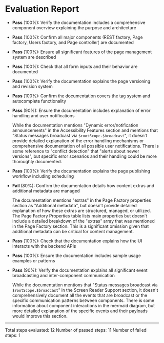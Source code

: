 # Evaluation Report

- **Pass** (100%): Verify the documentation includes a comprehensive component overview explaining the purpose and architecture
- **Pass** (100%): Confirm all major components (REST factory, Page factory, Users factory, and Page controller) are documented
- **Pass** (100%): Ensure all significant features of the page management system are described
- **Pass** (100%): Check that all form inputs and their behavior are documented
- **Pass** (100%): Verify the documentation explains the page versioning and revision system
- **Pass** (100%): Confirm the documentation covers the tag system and autocomplete functionality
- **Pass** (90%): Ensure the documentation includes explanation of error handling and user notifications
  
  While the documentation mentions "Dynamic error/notification announcements" in the Accessibility Features section and mentions that "Status messages broadcast via `$rootScope.$broadcast`", it doesn't provide detailed explanation of the error handling mechanisms or comprehensive documentation of all possible user notifications. There is some reference to "conflict detection" that "alerts about newer versions", but specific error scenarios and their handling could be more thoroughly documented.

- **Pass** (100%): Verify the documentation explains the page publishing workflow including scheduling
- **Fail** (80%): Confirm the documentation details how content extras and additional metadata are managed
  
  The documentation mentions "extras" in the Page Factory properties section as "Additional metadata", but doesn't provide detailed explanation of how these extras are structured, managed, or utilized. The Page Factory Properties table lists main properties but doesn't include a detailed breakdown of the "extras" array that was mentioned in the Page Factory section. This is a significant omission given that additional metadata can be critical for content management.

- **Pass** (100%): Check that the documentation explains how the UI interacts with the backend APIs
- **Pass** (100%): Ensure the documentation includes sample usage examples or patterns
- **Pass** (90%): Verify the documentation explains all significant event broadcasting and inter-component communication
  
  While the documentation mentions that "Status messages broadcast via `$rootScope.$broadcast`" in the Screen Reader Support section, it doesn't comprehensively document all the events that are broadcast or the specific communication patterns between components. There is some information about component interactions in the mermaid diagram, but more detailed explanation of the specific events and their payloads would improve this section.

---

Total steps evaluated: 12
Number of passed steps: 11
Number of failed steps: 1